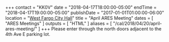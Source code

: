 +++
contact = "KK0V"
date = "2018-04-17T18:00:00-05:00"
endTime = "2018-04-17T19:00:00-05:00"
publishDate = "2017-01-01T01:00:00-06:00"
location = "[West Fargo City Hall](/places/west-fargo-city-hall/)"
title = "April ARES Meeting"
dates = [ "ARES Meetings" ]
outputs = [ "HTML" ]
aliases = [ "/cal/2018/04/20/april-ares-meeting/" ]
+++
Please enter through the north
doors adjacent to the 4th Ave E parking lot.
